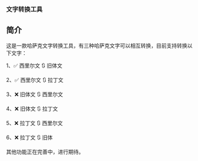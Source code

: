 ### 文字转换工具

## 简介

这是一款哈萨克文字转换工具，有三种哈萨克文字可以相互转换，目前支持转换以下文字：

1、✅ 西里尔文 🔃 旧体文

2、✅ 西里尔文 🔃 拉丁文

3、❌  旧体文 🔃 西里尔文

4、❌ 旧体文 🔃 拉丁文

5、❌  拉丁文 🔃 西里尔文

6、❌ 拉丁文 🔃 旧体

其他功能正在完善中，进行期待。